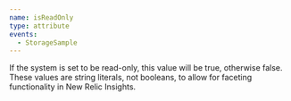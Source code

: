 ```yaml
---
name: isReadOnly
type: attribute
events:
  - StorageSample
---
```


If the system is set to be read-only, this value will be true, otherwise false. These values are string literals, not booleans, to allow for faceting functionality in New Relic Insights.